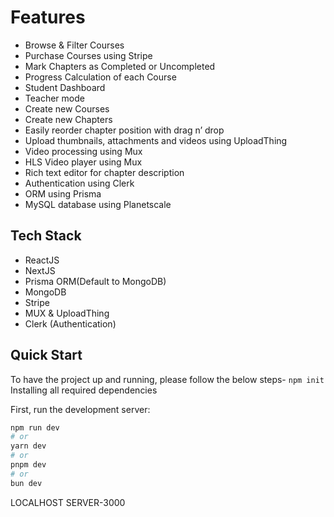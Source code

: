 
# Features

- Browse & Filter Courses
- Purchase Courses using Stripe
- Mark Chapters as Completed or Uncompleted
- Progress Calculation of each Course
- Student Dashboard
- Teacher mode
- Create new Courses
- Create new Chapters
- Easily reorder chapter position with drag n’ drop
- Upload thumbnails, attachments and videos using UploadThing
- Video processing using Mux
- HLS Video player using Mux
- Rich text editor for chapter description
- Authentication using Clerk
- ORM using Prisma
- MySQL database using Planetscale

## Tech Stack

- ReactJS
- NextJS
- Prisma ORM(Default to MongoDB)
- MongoDB
- Stripe
- MUX & UploadThing
- Clerk (Authentication)

## Quick Start
To have the project up and running, please follow the below steps-
```npm init```
Installing all required dependencies

First, run the development server:

```bash
npm run dev
# or
yarn dev
# or
pnpm dev
# or
bun dev
```
LOCALHOST SERVER-3000
##



<br /><br /><br />




